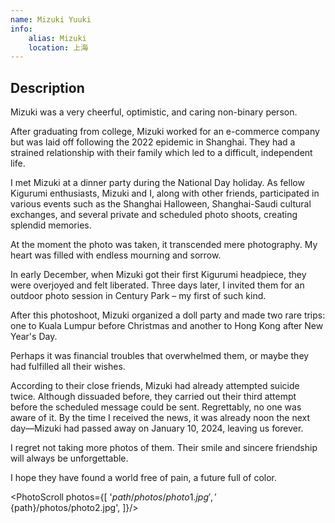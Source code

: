 ```yaml
---
name: Mizuki Yuuki
info: 
    alias: Mizuki
    location: 上海
---
```


## Description

Mizuki was a very cheerful, optimistic, and caring non-binary person.

After graduating from college, Mizuki worked for an e-commerce company but was laid off following the 2022 epidemic in Shanghai. They had a strained relationship with their family which led to a difficult, independent life.

I met Mizuki at a dinner party during the National Day holiday. As fellow Kigurumi enthusiasts, Mizuki and I, along with other friends, participated in various events such as the Shanghai Halloween, Shanghai-Saudi cultural exchanges, and several private and scheduled photo shoots, creating splendid memories.

At the moment the photo was taken, it transcended mere photography. My heart was filled with endless mourning and sorrow.

In early December, when Mizuki got their first Kigurumi headpiece, they were overjoyed and felt liberated. Three days later, I invited them for an outdoor photo session in Century Park – my first of such kind.

After this photoshoot, Mizuki organized a doll party and made two rare trips: one to Kuala Lumpur before Christmas and another to Hong Kong after New Year's Day.

Perhaps it was financial troubles that overwhelmed them, or maybe they had fulfilled all their wishes.

According to their close friends, Mizuki had already attempted suicide twice. Although dissuaded before, they carried out their third attempt before the scheduled message could be sent. Regrettably, no one was aware of it. By the time I received the news, it was already noon the next day—Mizuki had passed away on January 10, 2024, leaving us forever.

I regret not taking more photos of them. Their smile and sincere friendship will always be unforgettable.

I hope they have found a world free of pain, a future full of color.

<PhotoScroll photos={[ '${path}/photos/photo1.jpg', '${path}/photos/photo2.jpg', ]}/>
